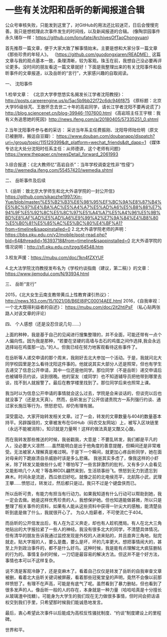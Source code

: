 # 一些有关沈阳和岳昕的新闻报道合辑

公众号审核失败，只能发到这里了，对GitHub的用法还比较迷茫，日后会慢慢完善。我只是想梳理此次事件发生的时间线，以及新闻报道的合辑。
(像陶崇园事件永久储存一样：https://github.com/lonufate/ArchivesOfTaoChongyuan)

首先推荐一篇文章，便于大家大致了解事情始末。主要是想和大家分享一篇文章《那些珍贵的年轻人》。
（https://github.com/guodongxiaren/README）
这篇文章与我的观点基本一致，条理清晰，较为客观。珠玉在前，我想自己没必要再评论更多。没时间的朋友看这一篇文章就好！下面是我整理出来的有关沈阳事件和岳昕事件的文章报道，以及岳昕的“言行”，大家感兴趣的自取阅读。

一、	沈阳事件

1.检举文章：
《北京大学李悠悠实名揭发长江学者沈阳教授》：
http://posts.careerengine.us/p/5ac5b9bb22f72c6dc946f875
《原标题：北京大学95级徐芃、王敖怀念去世二十年的高岩同学，请长江学者沈阳不要再说谎了》http://blog.sciencenet.cn/blog-39946-1107600.html
《高岩班主任王宇根：我有义务追思她的死因》http://news.ifeng.com/a/20180405/57335251_0.shtml 

2.当年沈阳事件参与者的采访：
采访当年系主任费振刚、沈阳导师陆俭明（原文已被删除，搬运自豆瓣）：
https://www.douban.com/doubanapp/dispatch?uri=/group/topic/115129399&dt_platform=wechat_friends&dt_dapp=1
《媒体专访北大处分沈阳时任系主任：从师德讲，这个老师有问题》
https://www.thepaper.cn/newsDetail_forward_2061993

3.综合报道：《北大教师忆“高岩自杀”：当年学校调查定性非“性侵”》
http://wemedia.ifeng.com/55457420/wemedia.shtml



二、	岳昕事件及后续

1.《岳昕：致北京大学师生和北大外语学院的一封公开信》
https://github.com/sikaozhe1997/Xin-Yue/blob/master/%E5%B2%B3%E6%98%95%EF%BC%9A%E8%87%B4%E5%8C%97%E4%BA%AC%E5%A4%A7%E5%AD%A6%E5%B8%88%E7%94%9F%E5%92%8C%E5%8C%97%E5%A4%A7%E5%A4%96%E5%9B%BD%E8%AF%AD%E5%AD%A6%E9%99%A2%E7%9A%84%E4%B8%80%E5%B0%81%E5%85%AC%E5%BC%80%E4%BF%A1?from=timeline&isappinstalled=0
2.北大外语学院老师的声明：
https://bbs.pku.edu.cn/v2/mobile/post-read.php?bid=64&threadid=16393718&from=timeline&isappinstalled=0
北大外语学院的情况说明：http://sfl.pku.edu.cn/tzgg/64548.htm

3.校友声援：https://mubu.com/doc/1kn4fZXYUF
 

4.北大法学院沈岿教授发布名为《学校约谈指南（建议，第二稿）》的文章：
https://www.jiemodui.com/N/93934.html

三、	岳昕“言行”

2015，《北大女生云南支教带黄瓜上性教育课引热议》：
http://news.163.com/15/1021/08/B6EI8IPC00014AEE.html
2016，《自我审视：一个北大既得利益者的自述》：
https://mubu.com/doc/2it2htiPsF
（私心贴两张路人对该文章的评论）
  


四、	个人感想（还是没忍住说几句……）

上面的种种，我是基于自己的见闻进行搜集整理的，并不全面，可能还带有一点个人偏向性。因为我是那种，“若要在坚硬的高墙与击石的鸡蛋之间作选择,我会永远选择站在鸡蛋那一边。”的人。但我已经在努力地客观看待这些事件了。

在岳昕等人递交申请的那个周末，我刚好去北大参加一个活动。于是，我就问北大同学校园里是怎么看待沈阳这件事的。他就说其实大部分人还是照常，但也有学生去递交了信息公开申请，其中一位还是他同学。那位同学（不是岳昕）递交申请后也被辅导员约谈，谈到很晚。他的室友（或同学）也不知道辅导员把他带到哪里去谈，找不到人就报警了。最后在教学楼里找到了。那位同学后来也照常上课。

我当时以为信息公开申请的事情就会这么过去，学院是会来谈话的，但谈完以后也就没事了（还是太天真）。 然而，岳昕发出了公开信谴责院方一系列强行约谈、通过家长施压等行为，愤怒悲切，却仍有理有据。

深受震动，大家开始转发相关文章。过了一会，转发的文章数量与404的数量基本持平。另辟蹊径的，文章被发布在GitHub（码农交友网站）上，被写入区块链里（永远不能被消除）。知识就是力量啊！这样的做法真是又酷又心酸。

而在我转发那些推送的时候，我爸戳我，大意是：不要乱转发，我们都是平凡的人，没必要大义凛然……虽然能明白是出于他角度的善意提醒，但瞬间还是非常难受。无法被家人理解真是难过啊。于是下一个瞬间，就更加心疼岳昕同学，她在面对母亲的下跪崩溃自杀威胁时该是多么悲痛。
我爸其实多虑了，像我这样的小虾米，除了转发又能做些什么呢？哪怕写了一些言辞激烈的批判，又有多少人会看见又能影响几个人呢？等各种DDL翩然来到，生活琐事纷飞。愤怒到无力到遗忘到麻木。时间永是流逝，西瓜依旧好吃。就像之前的北电侯亮平，北航陈小武，武理王攀……愤怒过，转发过，然后都只是过。我只不过是个键盘侠而已。

所以岳昕可贵，有能力有担当有行动力。如果我知道有什么行动可以帮助到她，我一定会去做。她是这样优秀珍贵的人，我想保护她。但也知道能做甚微，所以只是整理了相关事件的资料，如果有人能从这些资料中获得一针尖大的感触，能清楚岳昕到底是做了什么，我就很开心了。
为众人抱薪者，不可使流亡于404。

   而岳昕的公开信发出后，有人在为正义奔走，却也有人趁机搅局。有人在北大三角地贴出的大字报拉紧了一些人的神经。我没有很多北大的同学，不清楚具体情况。但有清华的朋友告诉我通过监控发现是外校的人进来贴的，并且直奔三角地，贴完就走。贴大字报的人，要么是蠢，要么是坏，坏的几率更大。想把事情闹大的，甚至上升到政治事件的，都不是什么好鸟。这种时候，我是能有点理解北大疯狂删帖的行为的。事情复杂的时候，一刀切是最容易的解决方法。但这并不是个好方法，事情也本可以不这样复杂。
   
说不清是客观冷静了，还是变麻木了。看着自己仅仅是转发了岳昕的自我审查文章被删，看着北大岳昕关键词被屏蔽，看着那些冠冕堂皇的声明，竟然不会像以前那样愤怒了。有理不在声高，可能是有底气了呢。虽然看到了暴力删帖，但也看到了很多发声的人。像岳昕一般的人的存在，本身就是一种力量（哈哈哈真是十分擅长从玻璃渣中找糖）。可能身为大学生的我们现在无力做很多事情，但时间会把话语权交到我们手里，只希望那时候我们能诚恳地发言。

最后，衷心希望此次事件以后能成为高校反性骚扰制度、“约谈”制度建设上的里程碑。

世界和平。
